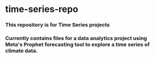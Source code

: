# time-series-repo
### This repository is for Time Series projects
### Currently contains files for a data analytics project using Meta's Prophet forecasting tool to explore a time series of climate data.

